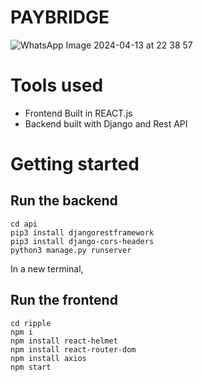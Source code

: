 # PAYBRIDGE

![WhatsApp Image 2024-04-13 at 22 38 57](https://github.com/keerthanajn/RippleHackathon/assets/160651738/d1eb4fe1-35dc-40d2-9e24-8d13507589e1)


# Tools used
 - Frontend Built in REACT.js
 - Backend built with Django and Rest API


# Getting started


## Run the backend
```
cd api
pip3 install djangorestframework
pip3 install django-cors-headers
python3 manage.py runserver 
```

In a new terminal, 

## Run the frontend
```
cd ripple
npm i
npm install react-helmet
npm install react-router-dom
npm install axios
npm start 
```


